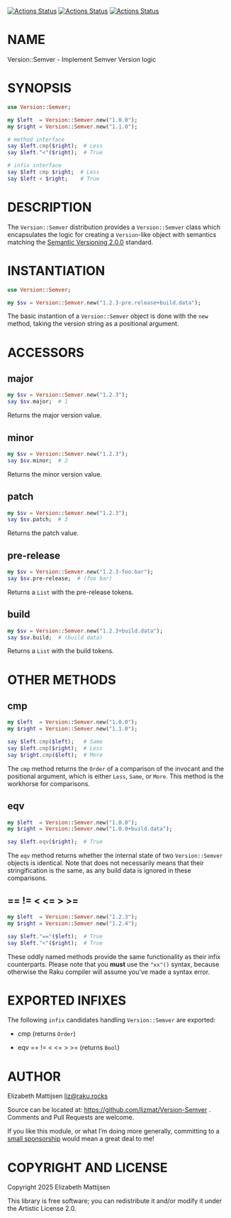 [![Actions Status](https://github.com/lizmat/Version-Semver/actions/workflows/linux.yml/badge.svg)](https://github.com/lizmat/Version-Semver/actions) [![Actions Status](https://github.com/lizmat/Version-Semver/actions/workflows/macos.yml/badge.svg)](https://github.com/lizmat/Version-Semver/actions) [![Actions Status](https://github.com/lizmat/Version-Semver/actions/workflows/windows.yml/badge.svg)](https://github.com/lizmat/Version-Semver/actions)

NAME
====

Version::Semver - Implement Semver Version logic

SYNOPSIS
========

```raku
use Version::Semver;

my $left  = Version::Semver.new("1.0.0");
my $right = Version::Semver.new("1.1.0");

# method interface
say $left.cmp($right);  # Less
say $left."<"($right);  # True

# infix interface
say $left cmp $right;  # Less
say $left < $right;    # True
```

DESCRIPTION
===========

The `Version::Semver` distribution provides a `Version::Semver` class which encapsulates the logic for creating a `Version`-like object with semantics matching the [Semantic Versioning 2.0.0](https://semver.org/spec/v2.0.0.html) standard.

INSTANTIATION
=============

```raku
use Version::Semver;

my $sv = Version::Semver.new("1.2.3-pre.release+build.data");
```

The basic instantion of a `Version::Semver` object is done with the `new` method, taking the version string as a positional argument.

ACCESSORS
=========

major
-----

```raku
my $sv = Version::Semver.new("1.2.3");
say $sv.major;  # 1
```

Returns the major version value.

minor
-----

```raku
my $sv = Version::Semver.new("1.2.3");
say $sv.minor;  # 2
```

Returns the minor version value.

patch
-----

```raku
my $sv = Version::Semver.new("1.2.3");
say $sv.patch;  # 3
```

Returns the patch value.

pre-release
-----------

```raku
my $sv = Version::Semver.new("1.2.3-foo.bar");
say $sv.pre-release;  # (foo bar)
```

Returns a `List` with the pre-release tokens.

build
-----

```raku
my $sv = Version::Semver.new("1.2.3+build.data");
say $sv.build;  # (build data)
```

Returns a `List` with the build tokens.

OTHER METHODS
=============

cmp
---

```raku
my $left  = Version::Semver.new("1.0.0");
my $right = Version::Semver.new("1.1.0");

say $left.cmp($left);   # Same
say $left.cmp($right);  # Less
say $right.cmp($left);  # More
```

The `cmp` method returns the `Order` of a comparison of the invocant and the positional argument, which is either `Less`, `Same`, or `More`. This method is the workhorse for comparisons.

eqv
---

```raku
my $left  = Version::Semver.new("1.0.0");
my $right = Version::Semver.new("1.0.0+build.data");

say $left.eqv($right);  # True
```

The `eqv` method returns whether the internal state of two `Version::Semver` objects is identical. Note that does not necessarily means that their stringification is the same, as any build data is ignored in these comparisons.

== != < <= > >=
---------------

```raku
my $left  = Version::Semver.new("1.2.3");
my $right = Version::Semver.new("1.2.4");

say $left."=="($left);  # True
say $left."<"($right);  # True
```

These oddly named methods provide the same functionality as their infix counterparts. Please note that you **must** use the `"xx"()` syntax, because otherwise the Raku compiler will assume you've made a syntax error.

EXPORTED INFIXES
================

The following `infix` candidates handling `Version::Semver` are exported:

  * cmp (returns `Order`)

  * eqv == != < <= > >= (returns `Bool`)

AUTHOR
======

Elizabeth Mattijsen <liz@raku.rocks>

Source can be located at: https://github.com/lizmat/Version-Semver . Comments and Pull Requests are welcome.

If you like this module, or what I’m doing more generally, committing to a [small sponsorship](https://github.com/sponsors/lizmat/) would mean a great deal to me!

COPYRIGHT AND LICENSE
=====================

Copyright 2025 Elizabeth Mattijsen

This library is free software; you can redistribute it and/or modify it under the Artistic License 2.0.

